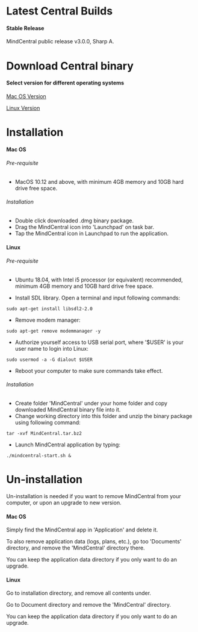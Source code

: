 # Latest Central Builds

#### Stable Release

MindCentral public release v3.0.0, Sharp A.

# Download Central binary

#### Select version for different operating systems

[Mac OS Version](https://github.com/airmind/MindCentral_Public_Releases/releases/download/MindCentral_v3_0_0_A/MindSkin.dmg)

[Linux Version](https://github.com/airmind/MindCentral_Public_Releases/releases/download/MindCentral_v3_0_1_A/MindCentral.tar.bz2)

# Installation

#### Mac OS

###### Pre-requisite

* MacOS 10.12 and above, with minimum 4GB memory and 10GB hard drive free space.

###### Installation

* Double click downloaded .dmg binary package.
* Drag the MindCentral icon into 'Launchpad' on task bar.
* Tap the MindCentral icon in Launchpad to run the application.

#### Linux

###### Pre-requisite

* Ubuntu 18.04, with Intel i5 processor \(or equivalent\) recommended, minimum 4GB memory and 10GB hard drive free space.

* Install SDL library. Open a terminal and input following commands:

```
sudo apt-get install libsdl2-2.0
```

* Remove modem manager:

```
sudo apt-get remove modemmanager -y
```

* Authorize yourself access to USB serial port, where '$USER' is your user name to login into Linux:

```
sudo usermod -a -G dialout $USER
```

* Reboot your computer to make sure commands take effect.

###### Installation

* Create folder 'MindCentral' under your home folder and copy downloaded MindCentral binary file into it.
* Change working directory into this folder and unzip the binary package using following command:

```
tar -xvf MindCentral.tar.bz2
```

* Launch MindCentral application by typing:

```
./mindcentral-start.sh &
```



# Un-installation

Un-installation is needed if you want to remove MindCentral from your computer, or upon an upgrade to new version.

#### Mac OS

Simply find the MindCentral app in 'Application' and delete it. 

To also remove application data \(logs, plans, etc.\), go too 'Documents' directory, and remove the 'MindCentral' directory there.

You can keep the application data directory if you only want to do an upgrade.

#### Linux

Go to installation directory, and remove all contents under.

Go to Document directory and remove the 'MindCentral' directory.

You can keep the application data directory if you only want to do an upgrade.



